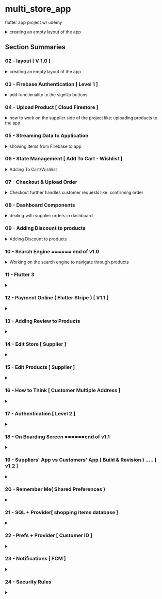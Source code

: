 # multi_store_app

 flutter app project w/ udemy

<details>
<summary>creating an empty layout of the app</summary>

![](https://raw.githubusercontent.com/R4F4I/Myimages/main/C1_W1_Quiz_3.png)

</details>

## Section Summaries

### 02 - layout [ V 1.0 ]

<details>
<summary>creating an empty layout of the app</summary>
 creating an empty layout of the app

|![section-2_img-1](https://github.com/R4F4I/multi_store_app/assets/94185789/e3661672-cb62-45a9-87ed-5334826faa95)|![section-2_img-2](https://github.com/R4F4I/multi_store_app/assets/94185789/defd73b7-26af-413d-910e-680fade173e8)|![section-2_img-3](https://github.com/R4F4I/multi_store_app/assets/94185789/faa9ed7f-ab1d-460f-a351-3eedff18e6b3)|
|--|--|--|
</details>

### 03 - Firebase Authentication [ Level 1 ]

<details>
<summary>add functionality to the signUp buttons</summary>
 we will add functionality for the sign up buttons

![image](readme-material\section-3_img-1.png)

#### ⇒ it will consist of a sign Up page

| ![image](readme-material\section-3_img-2.png) | ![image](readme-material\section-3_img-3.png) | ![image](readme-material\section-3_img-4.png) | ![image](readme-material\section-3_img-5.png) | ![image](readme-material\section-3_img-6.png) |
|--|--|--|--|--|

- the sign up page will take the inputs of the given fields including the image
- it will also have the functionality to hide a password
- it will return any errors using the bottom yellow popup bar

#### It will also support a firebase connection

| ![image](readme-material\section-3_img-7.png)|![image](readme-material\section-3_img-8.png)| ![image](readme-material\section-3_img-9.png)|
|--|--|--|

- this is due to the project containing a large amount of data,
- firebase will:
  - authenticate customers, &
  - store their data in a database, including their images

#### ⇒ we will also hold the ability to login into an existing account and switch b/w the login & signup pages

| ![image](readme-material\section-3_img-10.png)|![image](readme-material\section-3_img-11.png)| ![image](readme-material\section-3_img-12.png)|![image](readme-material\section-3_img-13.png)|
|--|--|--|--|

#### ⇒ Same for suppliers

| supplier sign up ![image](readme-material\section-3_img-14.png)| Store data for supplier![image](readme-material\section-3_img-15.png)|supplier login ![image](readme-material\section-3_img-16.png)|
|--|--|--|

#### ⇒ now within the login

| ![image](readme-material\section-3_img-17.png)|![image](readme-material\section-3_img-18.png)|![image](readme-material\section-3_img-19.png)|![image](readme-material\section-3_img-20.png)|
|--|--|--|--|

#### ⇒ Now finally for guest

| ![image](readme-material\section-3_img-21.png)| ![image](readme-material\section-3_img-22.png)|
|--|--|
</details>

### 04 - Upload Product [ Cloud Firestore ]

<details>
<summary>now to work on the supplier side of the project like: uploading products to the app</summary>

we will now work in the supplier side of the project,
like uploading products to the app

| ![image](readme-material\section-4_img-1.png)|![image](readme-material\section-4_img-2.png)| ![image](readme-material\section-4_img-3.png)|
|--|--|--|
|![image](readme-material\section-4_img-4.png)|![image](readme-material\section-4_img-5.png)|![image](readme-material\section-4_img-6.png)|

> **✏️NOTE:**
>
> we can pick multiple Images

the design of upload section is similar to that of signup page

- as it contains textfields which require regex to validate input,
- and also an image picker,

|![image](readme-material\section-4_img-7.png)|![image](readme-material\section-4_img-8.png)|
|-|-|

we also work on stores for the suppliers
|![image](readme-material\section-4_img-9.png)|![image](readme-material\section-4_img-10.png)|
|-|-|

</details>

### 05 - Streaming Data to Application

<details>
<summary>showing items from Firebase to app</summary>

 ![image](readme-material\section-5_img-1.png)

clicking on buttons gives:
|![image](readme-material\section-5_img-2.png)|![image](readme-material\section-5_img-3.png)|
|-|-|

|stores section|inside each store:|on clicking each product|more pictures upon clicking the main picture|
|-|-|-|-|
| ![image](readme-material\section-5_img-4.png)|![image](readme-material\section-5_img-5.png)| ![image](readme-material\section-5_img-6.png)| ![image](readme-material\section-5_img-7.png)|
</details>

### 06 - State Management [ Add To Cart - Wishlist ]

<details>
<summary>Adding To Cart/Wishlist</summary>

in this section:

#### 1 - Adding to wishlist

|![image](readme-material\section-6_img-1.png)|![image](readme-material\section-6_img-2.png)|
|-|-|

#### 2 - adding to cart

|![image](readme-material\section-6_img-3.png)|![image](readme-material\section-6_img-4.png)|
|-|-|

can increment items in cart

![image](readme-material\section-6_img-5.png)

delete items from cart

![image](readme-material\section-6_img-6.png)

clear cart w/ the button above

![image](readme-material\section-6_img-7.png)

add to cart from product_details page

![image](readme-material\section-6_img-8.png)

by clicking the 'added to cart' button snackbar appears

![image](readme-material\section-6_img-9.png)

incrementing stops after reaching max items in stock
and math done for total price of all items

|![image](readme-material\section-6_img-10.png)| ![image](readme-material\section-6_img-11.png)|
|-|-|

</details>

### 07 - Checkout & Upload Order

<details>
<summary>Checkout further handles customer requests like: confirming order</summary>

|The checkout button is now functioning|upon clicking the checkout button: |upon clicking the confirm order: |upon confirming order: |
|-|-|-|-|
|![image](readme-material\section-7_img-1.png)|![image](readme-material\section-7_img-2.png)|![image](readme-material\section-7_img-3.png)|![image](readme-material\section-7_img-4.png)|
||we land on placeOrder phone and address not present for now|different price generated because of shipping cost (for now payment method will be cash only)|cart is cleared and the the order is placed in the Order page in profile|

|the orders page has cards which contain confirmation of review and delivery status|this one has status: **preparing**|
|-|-|
|![image](readme-material\section-7_img-5.png)|![image](readme-material\section-7_img-6.png)|
</details>

### 08 - Dashboard Components

<details>
<summary> dealing with supplier orders in dashboard</summary>

|clicking orders tab|clicking on an order |declaring as delivered|brings it to delivered tab|each order shows customer info.|
|-|-|-|-|-|
|![dashboard-orders](readme-material\section-8_img-1.png)|![selecting-order-as-supplier](readme-material\section-8_img-2.png)|![alt text](readme-material\section-8_img-3.png)|![alt text](readme-material\section-8_img-4.png)|![alt text](readme-material\section-8_img-5.png)|

|statics screen|shows statistics|Balance screen|shows balance|
|-|-|-|-|
|![alt text](readme-material\section-8_img-6.png)|![alt text](readme-material\section-8_img-7.png)|![alt text](readme-material\section-8_img-8.png)|![alt text](readme-material\section-8_img-9.png)|

</details>

### 09 - Adding Discount to products

<details>
<summary> Adding Discount to products</summary>

|New field for input| Taking Input|
|-|-|
|![section-9_img-1](readme-material\section-9_img-1.png)|![section-9_img-2.png](readme-material\section-9_img-2.png)|
||This textfield takes in a number b/w 1-100 and gives a % discount accordingly,|
||here the discount will be 14% |

|showcase in home screen|changed price|discount price instead of actual price|
|-|-|-|
|![alt text](readme-material\section-9_img-3.png)|![alt text](readme-material\section-9_img-4.png)|![alt text](readme-material\section-9_img-5.png)|





</details>

### 10 - Search Engine ====== end of v1.0

<details>
<summary> Working on the search engine to navigate through products</summary>

|by clicking the search bar|Empty prompt screen|Results in search bar correspond to prompt|result for 'ja', 'je', 'phone' |
|-|-|-|-|
|![alt text](readme-material/section-10_img-1.png)|![alt text](readme-material/section-10_img-2.png)|![alt text](readme-material/section-10_img-3.png)|![alt text](readme-material/section-10_img-4.png)|
|we are sent to a page that showcases all the results matching the prompt|| E.g: 's' shows all results with the letter 's' in their name|gives results such as 'ja'cket, 'je'ans, and various products with 'phone in their name |
</details>

### 11 - Flutter 3

<details>
<summary> </summary>

- 001 Migration to Flutter 3

</details>

### 12 - Payment Online ( Flutter Stripe ) [ V1.1 ]

<details>
<summary> </summary>

- 001 Install Stripe to Application
- 002 Payment Sheet
- 003 Passing Total Payment value

</details>

### 13 - Adding Review to Products

<details>
<summary> </summary>

- 001 Rate & Comment
- 002 Uploading Review
- 003 Streaming Reviews into Product Details
- 004 Review Model [unsolved challenge]

</details>

### 14 - Edit Store [ Supplier ]

<details>
<summary> </summary>

- 001 Replace Store logo
- 002 Replace Cover Image & edit store info
- 003 Save Changes p1
- 004 Save Changes p2

</details>

### 15 - Edit Products [ Supplier ]

<details>
<summary> </summary>

- 001 Current Images & Categories
- 002 Edit Images & Categories
- 003 Current Item Data
- 004 Save Changes [ unsolved Challenge]
- 005 Delete Product

</details>

### 16 - How to Think [ Customer Multiple Address ]

<details>
<summary> </summary>

- 001 Adding Multiple Addresses Challenge [ Solved ]
- 002 Add New Address p1 [ Form ]
- 003 Add New Address p2 [ Country Picker ]
- 004 Add New Address p3 [ Upload Data ]
- 005 Address Book p1 [ Streaming Data ]
- 006 Address Book p2 [ Set As Default ]
- 007 Pass Default Address to Place Order
- 008 Check If Address Book is empty !
- 009 Pass Data to Payment Screen
- 010 Update Customer Profile
- 011 Processing & Delete Address

</details>

### 17 - Authentication [ Level 2 ]
<details>
<summary> </summary>

- 001 Send Email Verification
- 002 Check Email Verification
- 003 Re-Send Email Verification
- 004 Firebase Auth User Data
- 005 Refactor Authentication Methods
- 006 Forgot Password
- 007 Change Password p1 [ Old Password Validation ]
- 008 Change Password p2 [ Strong Password Validation ]
- 009 Change Password p3 [ Set New Password ]
- 010 Layout Changes [ UI & UX Promise ]
- 011 Google Sign in [ install & necessary implementation]
- 012 Google Sign in [ Sign In & Upload Data ]
- 013 Google Sign in [ User Document Existing]
- 014 Google Sign in [ Listen to Current User ]

</details>

### 18 - On Boarding Screen ======end of v1.1

<details>
<summary> </summary>

- 001 You Will Love This Section
- 002 Skip Button
- 003 Skip On Timer
- 004 Offer.watches [ sub-collection ]
- 005 Offer.shoes [ main collection ]
- 006 Offer.sale [ discount ]
- 007 Random Offer
- 008 Navigator Switch
- 009 Positioned Widgets
- 010 Animated Container
- 011 Animated Opacity

</details>

### 19 - Suppliers' App vs Customers' App ( Build & Revision ) ..... [ v1.2 ]

<details>
<summary> </summary>

- 001 Create Two Apps
- 002 Copy Files ( Suppliers' App )
- 003 Run On Android
- 004 Run On iOs
- 005 Login As A Supplier
- 006 Copy Files & Android Build ( Customers' App )
- 007 Run On iOs
- 008 Login As A Customer
- 009 CustSupp Login ( half solved challenge)

</details>

### 20 - Remember Me( Shared Preferences )

<details>
<summary> </summary>

- 001 Shared Preferences [ counter example ]
- 002 Set & Get Supplier Id
- 003 Current User [ Supplier Id ]
- 004 Set & Get Customer Id
- 005 Current User [ Customer Id ]
- 006 Remember Me

</details>

### 21 - SQL + Provider[ shopping items database ]

<details>
<summary> </summary>

- 001 Flutter + SQL [ shopping items ]
- 002 Create Databse [ Notes App ]
- 003 Insert & rawInsert
- 004 Retrieve Data
- 005 Update & rawUpdate
- 006 Delete & rawDelete
- 007 Delete All Items
- 008 Upgrade Database ( ADD COLUMN )
- 009 Upgrade Database ( Todos Table )
- 010 Batch
- 010 sql-notes.zip
- 011 SQL + Provider [ Revision ]
- 012 Update the State [ Consumer ]
- 013 SQL + Provider [ Add Item ]
- 014 Existing in Database
- 015 SQL + Provider [ Load Notes ]
- 016 SQL + Provider [ delete & update ]
- 017 SQL + Provider [ clear items ]
- 017 sql-provider.zip
- 018 APPLY TO APP [ SHOPPING ITEMS ]
- [018 SQL-Tutorial-Full-Database-Course-for-Beginners-freeCodeCamp-.url](https://www.youtube.com/watch?v=HXV3zeQKqGY&t=6618s)

</details>

### 22 - Prefs + Provider [ Customer ID ]

<details>
<summary> </summary>

- 001 Prefs - Provider p1 [ Revision ]
- 002 Prefs - Provider p2 [ Extract Methods ]
- 003 Prefs - Provider p3 [ Notify Listeners ]
- 004 Prefs - Provider p4 [ Track customer ID ]

</details>

### 23 - Notifications [ FCM ]

<details>
<summary> </summary>

- 001 Notifications - Summary
- 002 Android Emulator Requirements
- 003 FCM library
- 004 Test Message ( Background & Terminated )
- 005 Background Messages Handler
- 006 Foreground Messages
- 007 Notification Channels ( Overview )
- 008 Create Notification Channel
- 009 Display Notification ( Heads-up Notifications )
- 010 Customers App ( Revision )
- 011 FollowUnfollow ( Save To Database )
- 012 Test Message ( Target a Topic )
- 013 Test Message ( send to token )
- 014 Handling Interactions

</details>

### 24 - Security Rules

<details>
<summary> </summary>

- 001 FireStore [ Security Rules ]
- 002 Getting Started With Security Rules ( Customers Collection )
- 003 Rules ( subCollection )
- 004 Rules ( Suppliers Collection )
- 005 Rules ( Functions )
- 006 Rules ( Products - get method )
- 007 Rules ( Products - delete document )
- 008 Rules ( Reviews - exists method )
- 009 Rules ( Orders Collection )
- 010 Rules ( update - transactions )
- 011 Rules ( Admins )
- 012 Rules ( format Rules into functions )
- 013 Rules ( Test on App )
- 014 One More Step to Secure Data

</details>

[//]: <> (This is also a comment.)
[//]: <> (https://stackoverflow.com/questions/51287097/how-do-you-delete-lines-with-certain-keywords-in-vscode)
[//]: <> (https://stackoverflow.com/questions/4823468/comments-in-markdown)
[//]: <> (https://stackoverflow.com/questions/33648152/regex-match-numbers-greater-or-equal-than-20-by-increments-of-5-range-20-to-99)
